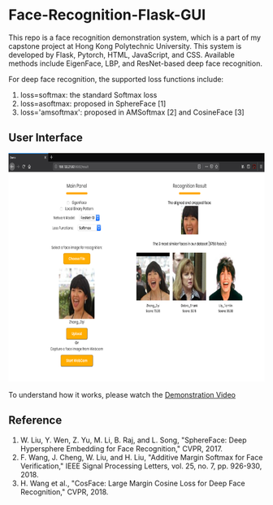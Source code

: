 # Face-Recognition-Flask-GUI
This repo is a face recognition demonstration system, which is a part of my capstone project at Hong Kong Polytechnic University. This system is developed by Flask, Pytorch, HTML, JavaScript, and CSS. Available methods include EigenFace, LBP, and ResNet-based deep face recognition.

For deep face recognition, the supported loss functions include:

1. loss=softmax: the standard Softmax loss 
2. loss=asoftmax: proposed in SphereFace [1]
3. loss='amsoftmax': proposed in AMSoftmax [2] and CosineFace [3]

## User Interface

<p align="center">
  <img src="https://github.com/aaronzguan/Face-Recognition-Flask-GUI/blob/master/UI.png" height="450">
</p>

To understand how it works, please watch the [Demonstration Video]("https://www.youtube.com/watch?v=DF9S3HiIlSo")

## Reference
1. W. Liu, Y. Wen, Z. Yu, M. Li, B. Raj, and L. Song, "SphereFace: Deep Hypersphere Embedding for Face Recognition," CVPR, 2017.
2. F. Wang, J. Cheng, W. Liu, and H. Liu, "Additive Margin Softmax for Face Verification," IEEE Signal Processing Letters, vol. 25, no. 7, pp. 926-930, 2018.
3. H. Wang et al., "CosFace: Large Margin Cosine Loss for Deep Face Recognition," CVPR, 2018.
